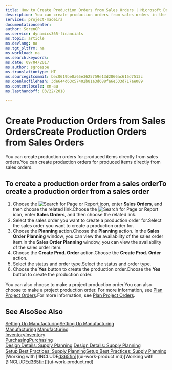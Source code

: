 ```yaml
---
title: How to Create Production Orders from Sales Orders | Microsoft Docs
description: You can create production orders from sales orders in the Sales & Marketing department.
services: project-madeira
documentationcenter: 
author: SorenGP
ms.service: dynamics365-financials
ms.topic: article
ms.devlang: na
ms.tgt_pltfrm: na
ms.workload: na
ms.search.keywords: 
ms.date: 09/04/2017
ms.author: sgroespe
ms.translationtype: HT
ms.sourcegitcommit: bec0619be0a65e3625759e13d2866ac615d7513c
ms.openlocfilehash: 3de644d63c57402b81a3d688fa6e533d717ae089
ms.contentlocale: en-au
ms.lasthandoff: 03/22/2018

---
```

# <a name="create-production-orders-from-sales-orders"></a><span data-ttu-id="c6ac7-103">Create Production Orders from Sales Orders</span><span class="sxs-lookup"><span data-stu-id="c6ac7-103">Create Production Orders from Sales Orders</span></span>
<span data-ttu-id="c6ac7-104">You can create production orders for produced items directly from sales orders.</span><span class="sxs-lookup"><span data-stu-id="c6ac7-104">You can create production orders for produced items directly from sales orders.</span></span>  

## <a name="to-create-a-production-order-from-a-sales-order"></a><span data-ttu-id="c6ac7-105">To create a production order from a sales order</span><span class="sxs-lookup"><span data-stu-id="c6ac7-105">To create a production order from a sales order</span></span>  

1.  <span data-ttu-id="c6ac7-106">Choose the ![Search for Page or Report](media/ui-search/search_small.png "Search for Page or Report icon") icon, enter **Sales Orders**, and then choose the related link.</span><span class="sxs-lookup"><span data-stu-id="c6ac7-106">Choose the ![Search for Page or Report](media/ui-search/search_small.png "Search for Page or Report icon") icon, enter **Sales Orders**, and then choose the related link.</span></span>  
2.  <span data-ttu-id="c6ac7-107">Select the sales order you want to create a production order for.</span><span class="sxs-lookup"><span data-stu-id="c6ac7-107">Select the sales order you want to create a production order for.</span></span>  
3.  <span data-ttu-id="c6ac7-108">Choose the **Planning** action.</span><span class="sxs-lookup"><span data-stu-id="c6ac7-108">Choose the **Planning** action.</span></span> <span data-ttu-id="c6ac7-109">In the **Sales Order Planning** window, you can view the availability of the sales order item.</span><span class="sxs-lookup"><span data-stu-id="c6ac7-109">In the **Sales Order Planning** window, you can view the availability of the sales order item.</span></span>  
4.  <span data-ttu-id="c6ac7-110">Choose the **Create Prod. Order** action.</span><span class="sxs-lookup"><span data-stu-id="c6ac7-110">Choose the **Create Prod. Order** action.</span></span>  
5.  <span data-ttu-id="c6ac7-111">Select the status and order type.</span><span class="sxs-lookup"><span data-stu-id="c6ac7-111">Select the status and order type.</span></span>  
6.  <span data-ttu-id="c6ac7-112">Choose the **Yes** button to create the production order.</span><span class="sxs-lookup"><span data-stu-id="c6ac7-112">Choose the **Yes** button to create the production order.</span></span>

<span data-ttu-id="c6ac7-113">You can also choose to make a project production order.</span><span class="sxs-lookup"><span data-stu-id="c6ac7-113">You can also choose to make a project production order.</span></span> <span data-ttu-id="c6ac7-114">For more information, see [Plan Project Orders](production-how-to-plan-project-orders.md).</span><span class="sxs-lookup"><span data-stu-id="c6ac7-114">For more information, see [Plan Project Orders](production-how-to-plan-project-orders.md).</span></span>   

## <a name="see-also"></a><span data-ttu-id="c6ac7-115">See Also</span><span class="sxs-lookup"><span data-stu-id="c6ac7-115">See Also</span></span>  
[<span data-ttu-id="c6ac7-116">Setting Up Manufacturing</span><span class="sxs-lookup"><span data-stu-id="c6ac7-116">Setting Up Manufacturing</span></span>](production-configure-production-processes.md)  
<span data-ttu-id="c6ac7-117">[Manufacturing](production-manage-manufacturing.md)  </span><span class="sxs-lookup"><span data-stu-id="c6ac7-117">[Manufacturing](production-manage-manufacturing.md)  </span></span>  
[<span data-ttu-id="c6ac7-118">Inventory</span><span class="sxs-lookup"><span data-stu-id="c6ac7-118">Inventory</span></span>](inventory-manage-inventory.md)  
[<span data-ttu-id="c6ac7-119">Purchasing</span><span class="sxs-lookup"><span data-stu-id="c6ac7-119">Purchasing</span></span>](purchasing-manage-purchasing.md)  
<span data-ttu-id="c6ac7-120">[Design Details: Supply Planning](design-details-supply-planning.md) </span><span class="sxs-lookup"><span data-stu-id="c6ac7-120">[Design Details: Supply Planning](design-details-supply-planning.md) </span></span>  
[<span data-ttu-id="c6ac7-121">Setup Best Practices: Supply Planning</span><span class="sxs-lookup"><span data-stu-id="c6ac7-121">Setup Best Practices: Supply Planning</span></span>](setup-best-practices-supply-planning.md)  
<span data-ttu-id="c6ac7-122">[Working with [!INCLUDE[d365fin](includes/d365fin_md.md)]](ui-work-product.md)</span><span class="sxs-lookup"><span data-stu-id="c6ac7-122">[Working with [!INCLUDE[d365fin](includes/d365fin_md.md)]](ui-work-product.md)</span></span>

